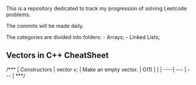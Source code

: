 This is a repository dedicated to track my progression of solving Leetcode problems. 

The commits will be made daily. 

The categories are divided into folders:
    - Arrays;
    - Linked Lists;

## Vectors in C++ CheatSheet

/***
| Constructors | vector<T> v;             | Make an empty vector.                                   | O(1) |
|              | ----| --- | --- |
***/
